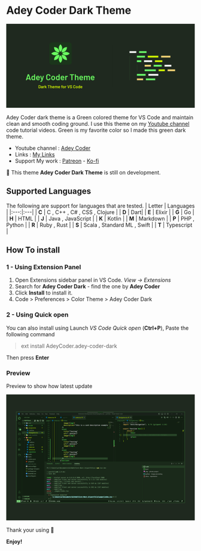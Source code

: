 
# Adey Coder Dark Theme

![Adey Coder Dark Theme](./images/banner.png)

Adey Coder dark theme is a Green colored theme for VS Code and maintain clean and smooth coding ground. I use this theme on my [Youtube channel](https://youtube.com/@AdeyCoder) code tutorial videos. Green is my favorite color so I made this green dark theme.

- Youtube channel : [Adey Coder](https://youtube.com/@AdeyCoder)
- Links : [My Links](https://znap.link/adeycoder)
- Support My work : [Patreon](https://www.patreon.com/adeycoder) - [Ko-fi](https://ko-fi.com/adeycoder)

🔔 This theme **Adey Coder Dark Theme** is still on development.

## Supported Languages

The following are support for languages that are tested.
| Letter | Languages |
|:---:|:---|
| **C** | C , C++ , C# , CSS , Clojure |
| **D** | Dart|
| **E** | Elixir |
| **G** | Go |
| **H** | HTML |
| **J** | Java , JavaScript |
| **K** | Kotlin |
| **M** | Markdown |
| **P** | PHP , Python |
| **R** | Ruby , Rust |
| **S** | Scala , Standard ML , Swift |
| **T** | Typescript |

## How To install

### 1 - Using Extension Panel

1. Open Extensions sidebar panel in VS Code. _View → Extensions_
1. Search for **Adey Coder Dark** - find the one by **Adey Coder**
1. Click **Install** to install it.
1. Code > Preferences > Color Theme > Adey Coder Dark

### 2 - Using Quick open

You can also install using Launch _VS Code Quick open_ (**Ctrl+P**), Paste the following command

> ext install AdeyCoder.adey-coder-dark

Then press **Enter**

### Preview

Preview to show how latest update

![ScreenShot of Next.JS Project](./images/Preview.png)

Thank your using 🙂

**Enjoy!**
